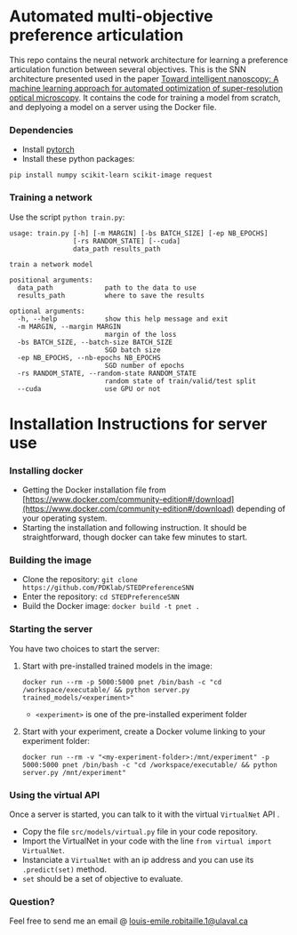 # Automated multi-objective preference articulation

This repo contains the neural network architecture for learning a preference articulation function between several objectives. This is the SNN architecture presented used in the paper [Toward intelligent nanoscopy: A machine learning approach for automated optimization of super-resolution optical microscopy](https://tdb). It contains the code for training a model from scratch, and deplyoing a model on a server using the Docker file.

### Dependencies
- Install [pytorch](http://pytorch.org/)
- Install these python packages:
```shell
pip install numpy scikit-learn scikit-image request
```

### Training a network
Use the script ``python train.py``:
```shell
usage: train.py [-h] [-m MARGIN] [-bs BATCH_SIZE] [-ep NB_EPOCHS]
                [-rs RANDOM_STATE] [--cuda]
                data_path results_path

train a network model

positional arguments:
  data_path             path to the data to use
  results_path          where to save the results

optional arguments:
  -h, --help            show this help message and exit
  -m MARGIN, --margin MARGIN
                        margin of the loss
  -bs BATCH_SIZE, --batch-size BATCH_SIZE
                        SGD batch size
  -ep NB_EPOCHS, --nb-epochs NB_EPOCHS
                        SGD number of epochs
  -rs RANDOM_STATE, --random-state RANDOM_STATE
                        random state of train/valid/test split
  --cuda                use GPU or not
```

# Installation Instructions for server use

### Installing docker

- Getting the Docker installation file from [https://www.docker.com/community-edition#/download](https://www.docker.com/community-edition#/download) depending of your operating system. 
- Starting the installation and following instruction. It should be straightforward, though docker can take few minutes to start.

### Building the image

- Clone the repository: `git clone https://github.com/PDKlab/STEDPreferenceSNN`
- Enter the repository: `cd STEDPreferenceSNN`
- Build the Docker image: `docker build -t pnet .`

### Starting the server

You have two choices to start the server:

1. Start with pre-installed trained models in the image:

   `docker run --rm -p 5000:5000 pnet /bin/bash -c "cd /workspace/executable/ && python server.py trained_models/<experiment>"`

   - `<experiment>` is one of the pre-installed experiment folder

2. Start with your experiment, create a Docker volume linking to your experiment folder: 

   `docker run --rm -v "<my-experiment-folder>:/mnt/experiment" -p 5000:5000 pnet /bin/bash -c "cd /workspace/executable/ && python server.py /mnt/experiment"`

### Using the virtual API

Once a server is started, you can talk to it with the virtual `VirtualNet` API .

- Copy the file `src/models/virtual.py` file in your code repository.
- Import the VirtualNet in your code with the line `from virtual import VirtualNet`.
- Instanciate a `VirtualNet` with an ip address and you can use its `.predict(set)` method.
- `set` should be a set of objective to evaluate.

### Question?

Feel free to send me an email @ louis-emile.robitaille.1@ulaval.ca
